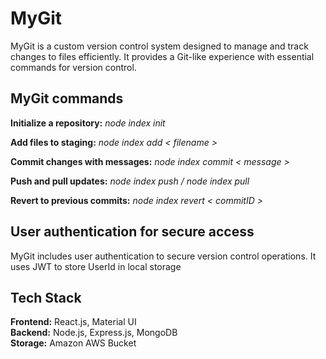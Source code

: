 # MyGit
MyGit is a custom version control system designed to manage and track changes to files efficiently. It provides a Git-like experience with essential commands for version control.

## MyGit commands 

**Initialize a repository:**
_node index init_

**Add files to staging:** 
_node index add < filename >_

**Commit changes with messages:**
_node index commit < message >_

**Push and pull updates:**
_node index push / node index pull_

**Revert to previous commits:**
_node index revert < commitID >_

## User authentication for secure access
MyGit includes user authentication to secure version control operations. It uses JWT to store UserId in local storage 

## Tech Stack
**Frontend:** React.js, Material UI <br>
**Backend:** Node.js,  Express.js, MongoDB <br>
**Storage:** Amazon AWS Bucket
